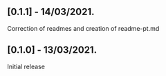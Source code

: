 ## [0.1.1] - 14/03/2021.

Correction of readmes and creation of readme-pt.md

## [0.1.0] - 13/03/2021.

Initial release
